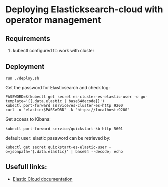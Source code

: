 # Deploying Elasticksearch-cloud with operator management

## Requirements

1. kubectl configured to work with cluster

## Deployment

    run ./deploy.sh

Get the password for Elasticsearch and check log:

    PASSWORD=$(kubectl get secret es-cluster-es-elastic-user -o go-template='{{.data.elastic | base64decode}}')
    kubectl port-forward service/es-cluster-es-http 9200
    curl -u "elastic:$PASSWORD" -k "https://localhost:9200"

Get access to Kibana:

    kubectl port-forward service/quickstart-kb-http 5601

default user: elastic
password can be retrieved by:

    kubectl get secret quickstart-es-elastic-user -o=jsonpath='{.data.elastic}' | base64 --decode; echo

## Usefull links:

- [Elastic Cloud documentation](https://www.elastic.co/guide/en/cloud-on-k8s/1.7/index.html)
